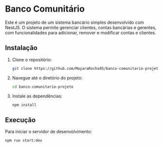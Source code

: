 # Banco Comunitário

Este é um projeto de um sistema bancário simples desenvolvido com NestJS. O sistema permite gerenciar clientes, contas bancárias e gerentes, com funcionalidades para adicionar, remover e modificar contas e clientes.



## Instalação

1. Clone o repositório:

    ```bash
    git clone https://github.com/MayaraRocha95/banco-comunitario-projeto
    ```

2. Navegue até o diretório do projeto:

    ```bash
    cd banco-comunitario-projeto
    ```

3. Instale as dependências:

    ```bash
    npm install
    ```

## Execução

Para iniciar o servidor de desenvolvimento:

```bash
npm run start:dev
